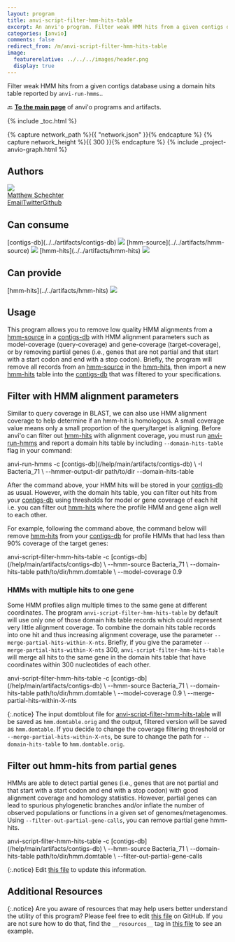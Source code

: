 ```yaml
---
layout: program
title: anvi-script-filter-hmm-hits-table
excerpt: An anvi'o program. Filter weak HMM hits from a given contigs database using a domain hits table reported by `anvi-run-hmms`.
categories: [anvio]
comments: false
redirect_from: /m/anvi-script-filter-hmm-hits-table
image:
  featurerelative: ../../../images/header.png
  display: true
---
```


Filter weak HMM hits from a given contigs database using a domain hits table reported by `anvi-run-hmms`..

🔙 **[To the main page](../../)** of anvi'o programs and artifacts.


{% include _toc.html %}
<div id="svg" class="subnetwork"></div>
{% capture network_path %}{{ "network.json" }}{% endcapture %}
{% capture network_height %}{{ 300 }}{% endcapture %}
{% include _project-anvio-graph.html %}


## Authors

<div class="anvio-person"><div class="anvio-person-info"><div class="anvio-person-photo"><img class="anvio-person-photo-img" src="../../images/authors/mschecht.jpg" /></div><div class="anvio-person-info-box"><a href="/people/mschecht" target="_blank"><span class="anvio-person-name">Matthew Schechter</span></a><div class="anvio-person-social-box"><a href="mailto:mschechter@uchicago.edu" class="person-social" target="_blank"><i class="fa fa-fw fa-envelope-square"></i>Email</a><a href="http://twitter.com/mschecht_bio" class="person-social" target="_blank"><i class="fa fa-fw fa-twitter-square"></i>Twitter</a><a href="http://github.com/mschecht" class="person-social" target="_blank"><i class="fa fa-fw fa-github"></i>Github</a></div></div></div></div>



## Can consume


<p style="text-align: left" markdown="1"><span class="artifact-r">[contigs-db](../../artifacts/contigs-db) <img src="../../images/icons/DB.png" class="artifact-icon-mini" /></span> <span class="artifact-r">[hmm-source](../../artifacts/hmm-source) <img src="../../images/icons/HMM.png" class="artifact-icon-mini" /></span> <span class="artifact-r">[hmm-hits](../../artifacts/hmm-hits) <img src="../../images/icons/CONCEPT.png" class="artifact-icon-mini" /></span></p>


## Can provide


<p style="text-align: left" markdown="1"><span class="artifact-p">[hmm-hits](../../artifacts/hmm-hits) <img src="../../images/icons/CONCEPT.png" class="artifact-icon-mini" /></span></p>


## Usage


This program allows you to remove low quality HMM alignments from a <span class="artifact-n">[hmm-source](/help/main/artifacts/hmm-source)</span> in a <span class="artifact-n">[contigs-db](/help/main/artifacts/contigs-db)</span> with HMM alignment parameters such as model-coverage (query-coverage) and gene-coverage (target-coverage), or by removing partial genes (i.e., genes that are not partial and that start with a start codon and end with a stop codon). Briefly, the program will remove all records from an <span class="artifact-n">[hmm-source](/help/main/artifacts/hmm-source)</span> in the <span class="artifact-n">[hmm-hits](/help/main/artifacts/hmm-hits)</span>, then import a new <span class="artifact-n">[hmm-hits](/help/main/artifacts/hmm-hits)</span> table into the <span class="artifact-n">[contigs-db](/help/main/artifacts/contigs-db)</span> that was filtered to your specifications.

## Filter with HMM alignment parameters

Similar to query coverage in BLAST, we can also use HMM alignment coverage to help determine if an hmm-hit is homologous. A small coverage value means only a small proportion of the query/target is aligning. Before anvi'o can filter out <span class="artifact-n">[hmm-hits](/help/main/artifacts/hmm-hits)</span> with alignment coverage, you must run <span class="artifact-p">[anvi-run-hmms](/help/main/programs/anvi-run-hmms)</span> and report a domain hits table by including `--domain-hits-table` flag in your command:

<div class="codeblock" markdown="1">
anvi&#45;run&#45;hmms &#45;c <span class="artifact&#45;n">[contigs&#45;db](/help/main/artifacts/contigs&#45;db)</span> \
              &#45;I Bacteria_71 \
              &#45;&#45;hmmer&#45;output&#45;dir path/to/dir
              &#45;&#45;domain&#45;hits&#45;table
</div>

After the command above, your HMM hits will be stored in your <span class="artifact-n">[contigs-db](/help/main/artifacts/contigs-db)</span> as usual. However, with the domain hits table, you can filter out hits from your <span class="artifact-n">[contigs-db](/help/main/artifacts/contigs-db)</span> using thresholds for model or gene coverage of each hit i.e. you can filter out <span class="artifact-n">[hmm-hits](/help/main/artifacts/hmm-hits)</span> where the profile HMM and gene align well to each other.

For example, following the command above, the command below will remove <span class="artifact-n">[hmm-hits](/help/main/artifacts/hmm-hits)</span> from your <span class="artifact-n">[contigs-db](/help/main/artifacts/contigs-db)</span> for profile HMMs that had less than 90% coverage of the target genes:

<div class="codeblock" markdown="1">
anvi&#45;script&#45;filter&#45;hmm&#45;hits&#45;table &#45;c <span class="artifact&#45;n">[contigs&#45;db](/help/main/artifacts/contigs&#45;db)</span> \
                                  &#45;&#45;hmm&#45;source Bacteria_71 \
                                  &#45;&#45;domain&#45;hits&#45;table path/to/dir/hmm.domtable \
                                  &#45;&#45;model&#45;coverage 0.9
</div>

### HMMs with multiple hits to one gene

Some HMM profiles align multiple times to the same gene at different coordinates. The program `anvi-script-filter-hmm-hits-table` by default will use only one of those domain hits table records which could represent very little alignment coverage. To combine the domain hits table records into one hit and thus increasing alignment coverage, use the parameter `--merge-partial-hits-within-X-nts`. Briefly, if you give the parameter `--merge-partial-hits-within-X-nts` 300, `anvi-script-filter-hmm-hits-table` will merge all hits to the same gene in the domain hits table that have coordinates within 300 nucleotides of each other.  

<div class="codeblock" markdown="1">
anvi&#45;script&#45;filter&#45;hmm&#45;hits&#45;table &#45;c <span class="artifact&#45;n">[contigs&#45;db](/help/main/artifacts/contigs&#45;db)</span> \
                                  &#45;&#45;hmm&#45;source Bacteria_71 \
                                  &#45;&#45;domain&#45;hits&#45;table path/to/dir/hmm.domtable \
                                  &#45;&#45;model&#45;coverage 0.9 \
                                  &#45;&#45;merge&#45;partial&#45;hits&#45;within&#45;X&#45;nts
</div>

{:.notice}
The input domtblout file for <span class="artifact-p">[anvi-script-filter-hmm-hits-table](/help/main/programs/anvi-script-filter-hmm-hits-table)</span> will be saved as `hmm.domtable.orig` and the output, filtered version will be saved as `hmm.domtable`. If you decide to change the coverage filtering threshold or `--merge-partial-hits-within-X-nts`, be sure to change the path for `--domain-hits-table`  to `hmm.domtable.orig`.

## Filter out hmm-hits from partial genes

HMMs are able to detect partial genes (i.e., genes that are not partial and that start with a start codon and end with a stop codon) with good alignment coverage and homology statistics. However, partial genes can lead to spurious phylogenetic branches and/or inflate the number of observed populations or functions in a given set of genomes/metagenomes. Using `--filter-out-partial-gene-calls`, you can remove partial gene hmm-hits.

<div class="codeblock" markdown="1">
anvi&#45;script&#45;filter&#45;hmm&#45;hits&#45;table &#45;c <span class="artifact&#45;n">[contigs&#45;db](/help/main/artifacts/contigs&#45;db)</span> \
                                  &#45;&#45;hmm&#45;source Bacteria_71 \
                                  &#45;&#45;domain&#45;hits&#45;table path/to/dir/hmm.domtable \
                                  &#45;&#45;filter&#45;out&#45;partial&#45;gene&#45;calls
</div>

{:.notice}
Edit [this file](https://github.com/merenlab/anvio/tree/master/anvio/docs/programs/anvi-script-filter-hmm-hits-table.md) to update this information.


## Additional Resources



{:.notice}
Are you aware of resources that may help users better understand the utility of this program? Please feel free to edit [this file](https://github.com/merenlab/anvio/tree/master/bin/anvi-script-filter-hmm-hits-table) on GitHub. If you are not sure how to do that, find the `__resources__` tag in [this file](https://github.com/merenlab/anvio/blob/master/bin/anvi-interactive) to see an example.

